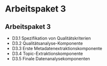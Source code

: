 # Arbeitspaket 3

## Arbeitspaket 3

- D3.1 Spezifikation von Qualitätskriterien
- D3.2 Qualitätsanalyse-Komponente
- D3.3 Erste Metadatenextraktionskomponente
- D3.4 Topic-Extraktionskomponente
- D3.5 Finale Datenanalysekomponenten

